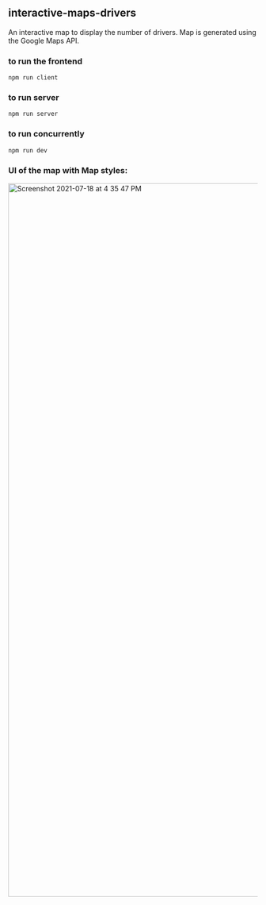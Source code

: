 ## interactive-maps-drivers
An interactive map to display the number of drivers. Map is generated using the Google Maps API. 

### to run the frontend
`npm run client`

### to run server
`npm run server`

### to run concurrently
`npm run dev`

### UI of the map with Map styles:
<img width="1438" alt="Screenshot 2021-07-18 at 4 35 47 PM" src="https://user-images.githubusercontent.com/60170717/126061085-3a162d93-c676-4952-8ea4-db68564dba22.png">

